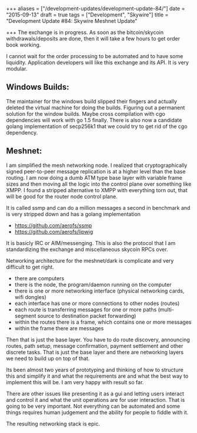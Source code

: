 +++
aliases = ["/development-updates/development-update-84/"]
date = "2015-09-13"
draft = true
tags = ["Development", "Skywire"]
title = "Development Update #84: Skywire Meshnet Update"

+++
The exchange is in progress. As soon as the bitcoin/skycoin withdrawals/deposits are done, then it will take a few hours to get order book working.

I cannot wait for the order processing to be automated and to have some liquidity. Application developers will like this exchange and its API. It is very modular.

## Windows Builds:

The maintainer for the windows build slipped their fingers and actually deleted the virtual machine for doing the builds. Figuring out a permanent solution for the window builds. Maybe cross compilation with cgo dependencies will work with go 1.5 finally. There is also now a candidate golang implementation of secp256k1 that we could try to get rid of the cgo dependency.

## Meshnet:

I am simplified the mesh networking node. I realized that cryptographically signed peer-to-peer message replication is at a higher level than the base routing. I am now doing a dumb ATM type base layer with variable frame sizes and then moving all the logic into the control plane over something like XMPP. I found a stripped alternative to XMPP with everything torn out, that will be good for the router node control plane.

It is called ssmp and can do a million messages a second in benchmark and is very stripped down and has a golang implementation
- https://github.com/aerofs/ssmp
- https://github.com/aerofs/lipwig

It is basicly IRC or AIM/messenging. This is also the protocol that I am standardizing the exchange and miscellaneous skycoin RPCs over.

Networking architecture for the meshnet/dark is complicate and very difficult to get right.
- there are computers
- there is the node, the program/daemon running on the computer
- there is one or more networking interface (physical networking cards, wifi dongles)
- each interface has one or more connections to other nodes (routes)
- each route is transferring messages for one or more paths (multi-segment source to destination packet forwarding)
- within the routes there is a frame, which contains one or more messages
- within the frame there are messages

Then that is just the base layer. You have to do route discovery, announcing routes, path setup, message confirmation, payment settlement and other discrete tasks. That is just the base layer and there are networking layers we need to build up on top of that.

Its been almost two years of prototyping and  thinking of how to structure this and simplify it and what the requirements are and what the best way to implement this will be. I am very happy with result so far.

There are other issues like presenting it as a gui and letting users interact and control it and what the unit operations are for user interaction. That is going to be very important. Not everything can be automated and some things requires human judgement and the ability for people to fiddle with it.

The resulting networking stack is epic.